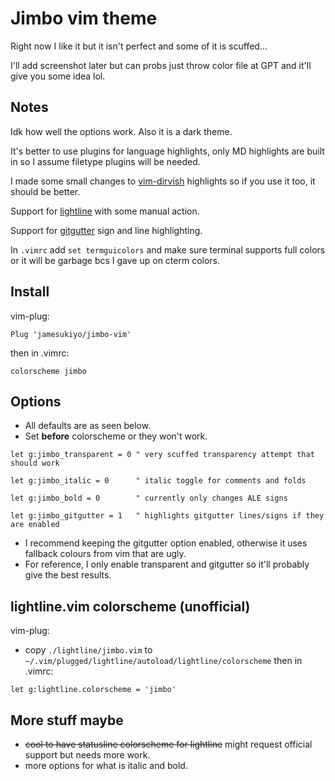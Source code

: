 # Jimbo vim theme

Right now I like it but it isn't perfect and some of it is scuffed...

I'll add screenshot later but can probs just throw color file at GPT and it'll give you some idea lol.

## Notes 
Idk how well the options work. Also it is a dark theme.

It's better to use plugins for language highlights, only MD highlights are built in so I assume filetype plugins will be needed.

I made some small changes to [vim-dirvish](https://github.com/justinmk/vim-dirvish) highlights so if you use it too, it should be better.

Support for [lightline](https://github.com/itchyny/lightline.vim) with some manual action.

Support for [gitgutter](https://github.com/airblade/vim-gitgutter) sign and line highlighting.

In `.vimrc` add `set termguicolors` and make sure terminal supports full colors or it will be garbage bcs I gave up on cterm colors.

## Install
vim-plug:
```
Plug 'jamesukiyo/jimbo-vim'
```
then in .vimrc:
```
colorscheme jimbo
```

## Options
- All defaults are as seen below.
- Set **before** colorscheme or they won't work.
```
let g:jimbo_transparent = 0 " very scuffed transparency attempt that should work

let g:jimbo_italic = 0      " italic toggle for comments and folds

let g:jimbo_bold = 0        " currently only changes ALE signs

let g:jimbo_gitgutter = 1   " highlights gitgutter lines/signs if they are enabled
```
- I recommend keeping the gitgutter option enabled, otherwise it uses fallback colours from vim that are ugly.
- For reference, I only enable transparent and gitgutter so it'll probably give the best results.

## lightline.vim colorscheme (unofficial)
vim-plug:
- copy `./lightline/jimbo.vim` to `~/.vim/plugged/lightline/autoload/lightline/colorscheme`
then in .vimrc:
```
let g:lightline.colorscheme = 'jimbo'
```

## More stuff maybe
- ~~cool to have statusline colorscheme for lightline~~ might request official support but needs more work.
- more options for what is italic and bold.
